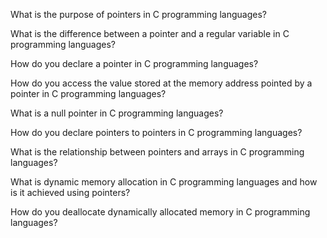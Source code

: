 What is the purpose of pointers in C programming languages?

What is the difference between a pointer and a regular variable in C programming languages?

How do you declare a pointer in C programming languages?

How do you access the value stored at the memory address pointed by a pointer in C programming languages?

What is a null pointer in C programming languages?

How do you declare pointers to pointers in C programming languages?

What is the relationship between pointers and arrays in C programming languages?

What is dynamic memory allocation in C programming languages and how is it achieved using pointers?

How do you deallocate dynamically allocated memory in C programming languages?